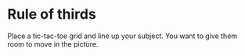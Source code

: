# Rule of thirds

Place a tic-tac-toe grid and line up your subject. You want to give them room to move in the picture.
